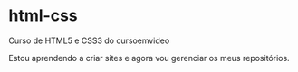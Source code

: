 # html-css
 Curso de  HTML5 e CSS3 do cursoemvideo

 Estou aprendendo a criar sites e agora vou gerenciar os meus repositórios.
